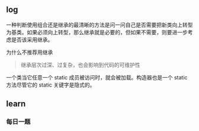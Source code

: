 ## log

一种判断使用组合还是继承的最清晰的方法是问一问自己是否需要把新类向上转型为基类。如果必须向上转型，那么继承就是必要的，但如果不需要，则要进一步考虑是否该采用继承。

为什么不推荐用继承

> 继承层次过深、过复杂，也会影响到代码的可维护性

一个类当它任意一个 static 成员被访问时，就会被加载。构造器也是一个 static 方法尽管它的 static 关键字是隐式的。

## learn



### 每日一题



